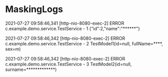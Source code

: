 # MaskingLogs
2021-07-27 09:58:46,341 [http-nio-8080-exec-2] ERROR c.example.demo.service.TestService - 1 {"id":2,"name":"******"}

2021-07-27 09:58:46,342 [http-nio-8080-exec-2] ERROR c.example.demo.service.TestService - 2 TestModel1(id=null, fullName=****, sex=m)

2021-07-27 09:58:46,342 [http-nio-8080-exec-2] ERROR c.example.demo.service.TestService - 3 TestModel2(id=null, surname=*************)
